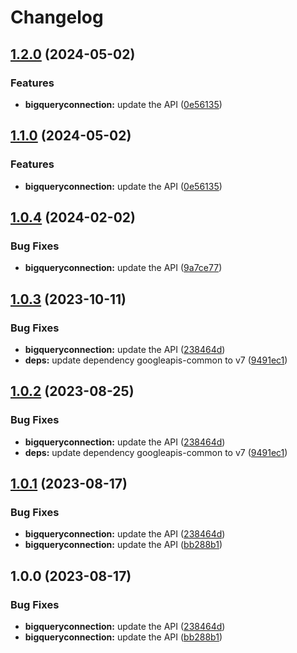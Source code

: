 # Changelog

## [1.2.0](https://github.com/googleapis/google-api-nodejs-client/compare/bigqueryconnection-v1.1.0...bigqueryconnection-v1.2.0) (2024-05-02)


### Features

* **bigqueryconnection:** update the API ([0e56135](https://github.com/googleapis/google-api-nodejs-client/commit/0e56135413c3799c0543bb45510dede96970cb63))

## [1.1.0](https://github.com/googleapis/google-api-nodejs-client/compare/bigqueryconnection-v1.0.4...bigqueryconnection-v1.1.0) (2024-05-02)


### Features

* **bigqueryconnection:** update the API ([0e56135](https://github.com/googleapis/google-api-nodejs-client/commit/0e56135413c3799c0543bb45510dede96970cb63))

## [1.0.4](https://github.com/googleapis/google-api-nodejs-client/compare/bigqueryconnection-v1.0.3...bigqueryconnection-v1.0.4) (2024-02-02)


### Bug Fixes

* **bigqueryconnection:** update the API ([9a7ce77](https://github.com/googleapis/google-api-nodejs-client/commit/9a7ce7711a585df44ef51bc510044c09253cead4))

## [1.0.3](https://github.com/googleapis/google-api-nodejs-client/compare/bigqueryconnection-v1.0.2...bigqueryconnection-v1.0.3) (2023-10-11)


### Bug Fixes

* **bigqueryconnection:** update the API ([238464d](https://github.com/googleapis/google-api-nodejs-client/commit/238464d37eccfedead275dc0f12d51bf9fbfc00d))
* **deps:** update dependency googleapis-common to v7 ([9491ec1](https://github.com/googleapis/google-api-nodejs-client/commit/9491ec1cdc3c413e7d73edcfcd59cf5c28a7c855))

## [1.0.2](https://github.com/googleapis/google-api-nodejs-client/compare/bigqueryconnection-v1.0.1...bigqueryconnection-v1.0.2) (2023-08-25)


### Bug Fixes

* **bigqueryconnection:** update the API ([238464d](https://github.com/googleapis/google-api-nodejs-client/commit/238464d37eccfedead275dc0f12d51bf9fbfc00d))
* **deps:** update dependency googleapis-common to v7 ([9491ec1](https://github.com/googleapis/google-api-nodejs-client/commit/9491ec1cdc3c413e7d73edcfcd59cf5c28a7c855))

## [1.0.1](https://github.com/googleapis/google-api-nodejs-client/compare/bigqueryconnection-v1.0.0...bigqueryconnection-v1.0.1) (2023-08-17)


### Bug Fixes

* **bigqueryconnection:** update the API ([238464d](https://github.com/googleapis/google-api-nodejs-client/commit/238464d37eccfedead275dc0f12d51bf9fbfc00d))
* **bigqueryconnection:** update the API ([bb288b1](https://github.com/googleapis/google-api-nodejs-client/commit/bb288b11957db0e58e63a45bf7506a9a4123a01c))

## 1.0.0 (2023-08-17)


### Bug Fixes

* **bigqueryconnection:** update the API ([238464d](https://github.com/googleapis/google-api-nodejs-client/commit/238464d37eccfedead275dc0f12d51bf9fbfc00d))
* **bigqueryconnection:** update the API ([bb288b1](https://github.com/googleapis/google-api-nodejs-client/commit/bb288b11957db0e58e63a45bf7506a9a4123a01c))
